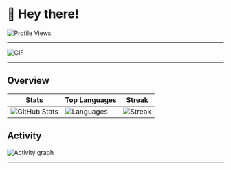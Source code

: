 # **👋 Hey there!**
![Profile Views](https://komarev.com/ghpvc/?username=Sabique-Islam&color=8a2be2&style=flat-square&label=Visitors)

---

![GIF](https://user-images.githubusercontent.com/74038190/225813708-98b745f2-7d22-48cf-9150-083f1b00d6c9.gif)

---
## Overview

| Stats | Top Languages | Streak |
|-------|----------------|--------|
| ![GitHub Stats](https://github-readme-stats.vercel.app/api?username=Sabique-Islam&show_icons=true&theme=midnight-purple&bg_color=1a1b27&title_color=c792ea&text_color=d1d5db&icon_color=7f5ac6&hide_border=true&count_private=true&custom_title=Github%20Stats) | ![Languages](https://github-readme-stats.vercel.app/api/top-langs/?username=Sabique-Islam&layout=compact&theme=midnight-purple&bg_color=1a1b27&title_color=c792ea&text_color=d1d5db&icon_color=7f5ac6&hide_border=true&exclude_repo=github-readme-stats) | ![Streak](https://github-readme-streak-stats.herokuapp.com/?user=Sabique-Islam&theme=dark&background=1a1b27&border=c792ea&stroke=7f5ac6&ring=8a2be2&fire=c792ea&currStreakNum=d1d5db&sideNums=d1d5db&currStreakLabel=c792ea&sideLabels=c792ea) |


## Activity

![Activity graph](https://github-readme-activity-graph.vercel.app/graph?username=Sabique-Islam&bg_color=000000&color=ffffff&line=782b9c&point=ffffff&area=true&hide_border=true)

---

